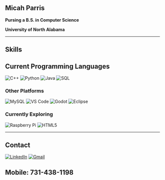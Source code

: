 ## Micah Parris

**Pursing a B.S. in Computer Science**

**University of North Alabama**
***
## Skills
## Current Programming Languages
![C++](https://img.shields.io/badge/c++-%2300599C.svg?style=for-the-badge&logo=c%2B%2B&logoColor=white)
![Python](https://img.shields.io/badge/python-3670A0?style=for-the-badge&logo=python&logoColor=ffdd54)
![Java](https://img.shields.io/badge/Java-ED8B00?style=flat&logo=java&logoColor=white)
![SQL](https://img.shields.io/badge/SQL-336791?style=flat&logo=postgresql&logoColor=white)

### Other Platforms
![MySQL](https://img.shields.io/badge/MySQL-4479A1?style=flat&logo=mysql&logoColor=white)
![VS Code](https://img.shields.io/badge/VS%20Code-007ACC?style=flat&logo=visual-studio-code&logoColor=white)
![Godot](https://img.shields.io/badge/Godot-483D8B?style=flat&logo=godot-engine&logoColor=white)
![Eclipse](https://img.shields.io/badge/Eclipse-2C2255?style=flat&logo=eclipse&logoColor=white)

### Currently Exploring
![Raspberry Pi](https://img.shields.io/badge/Raspberry%20Pi-C51A4A?style=flat&logo=raspberry-pi&logoColor=white)
![HTML5](https://img.shields.io/badge/HTML5-E34F26?style=flat&logo=html5&logoColor=white)
***
## Contact
[![LinkedIn](https://img.shields.io/badge/linkedin-%230077B5.svg?style=for-the-badge&logo=linkedin&logoColor=white)](www.linkedin.com/in/micah-parris-ba5809289)
[![Gmail](https://img.shields.io/badge/Gmail-D14836?style=for-the-badge&logo=gmail&logoColor=white)](micahparris1230@gmail.com)
## Mobile: 731-438-1198








<!--
**micahparris/micahparris** is a ✨ _special_ ✨ repository because its `README.md` (this file) appears on your GitHub profile.

Here are some ideas to get you started:

- 🔭 I’m currently working on ...
- 🌱 I’m currently learning ...
- 👯 I’m looking to collaborate on ...
- 🤔 I’m looking for help with ...
- 💬 Ask me about ...
- 📫 How to reach me: ...
- 😄 Pronouns: ...
- ⚡ Fun fact: ...
-->
